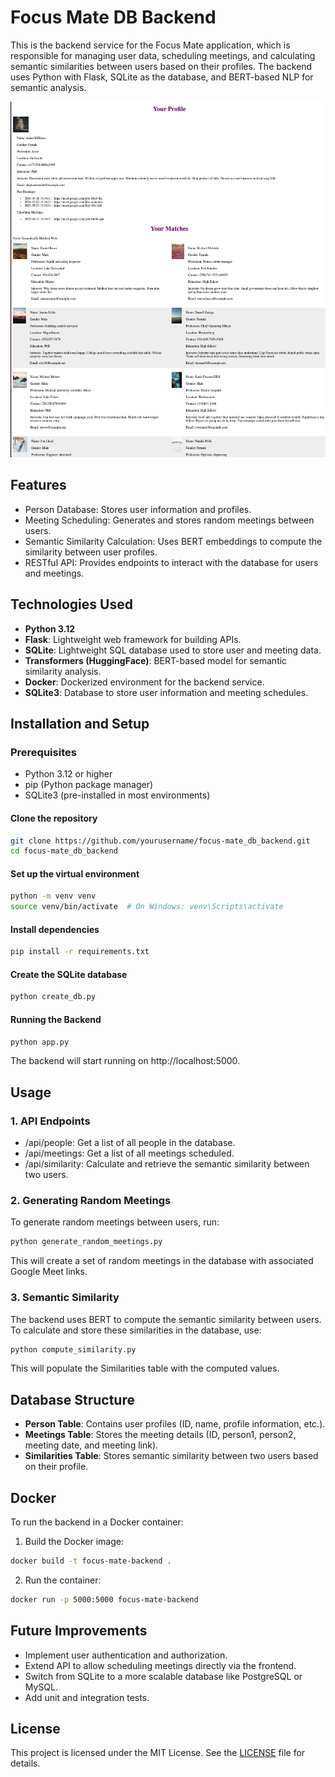 # Focus Mate DB Backend

This is the backend service for the Focus Mate application, which is responsible for managing user data, scheduling meetings, and calculating semantic similarities between users based on their profiles. The backend uses Python with Flask, SQLite as the database, and BERT-based NLP for semantic analysis.

  <img src="templates/back-end-db.png" alt="Invoice Data Table" width="600">

## Features

- Person Database: Stores user information and profiles.
- Meeting Scheduling: Generates and stores random meetings between users.
- Semantic Similarity Calculation: Uses BERT embeddings to compute the similarity between user profiles.
- RESTful API: Provides endpoints to interact with the database for users and meetings.

## Technologies Used

- **Python 3.12**
- **Flask**: Lightweight web framework for building APIs.
- **SQLite**: Lightweight SQL database used to store user and meeting data.
- **Transformers (HuggingFace)**: BERT-based model for semantic similarity analysis.
- **Docker**: Dockerized environment for the backend service.
- **SQLite3**: Database to store user information and meeting schedules.

## Installation and Setup

### Prerequisites

- Python 3.12 or higher
- pip (Python package manager)
- SQLite3 (pre-installed in most environments)

#### Clone the repository

```bash
git clone https://github.com/yourusername/focus-mate_db_backend.git
cd focus-mate_db_backend
```

#### Set up the virtual environment

```bash
python -m venv venv
source venv/bin/activate  # On Windows: venv\Scripts\activate
```

#### Install dependencies

```bash
pip install -r requirements.txt
```

#### Create the SQLite database

```bash
python create_db.py
```

#### Running the Backend

```bash
python app.py
```

The backend will start running on http://localhost:5000.

## Usage

### 1. API Endpoints

- /api/people: Get a list of all people in the database.
- /api/meetings: Get a list of all meetings scheduled.
- /api/similarity: Calculate and retrieve the semantic similarity between two users.

### 2. Generating Random Meetings

To generate random meetings between users, run:

```bash
python generate_random_meetings.py
```

This will create a set of random meetings in the database with associated Google Meet links.

### 3. Semantic Similarity

The backend uses BERT to compute the semantic similarity between users. To calculate and store these similarities in the database, use:

```bash
python compute_similarity.py
```

This will populate the Similarities table with the computed values.

## Database Structure

- **Person Table**: Contains user profiles (ID, name, profile information, etc.).
- **Meetings Table**: Stores the meeting details (ID, person1, person2, meeting date, and meeting link).
- **Similarities Table**: Stores semantic similarity between two users based on their profile.

## Docker

To run the backend in a Docker container:

1. Build the Docker image:

```bash
docker build -t focus-mate-backend .
```

2. Run the container:

```bash
docker run -p 5000:5000 focus-mate-backend
```

## Future Improvements

- Implement user authentication and authorization.
- Extend API to allow scheduling meetings directly via the frontend.
- Switch from SQLite to a more scalable database like PostgreSQL or MySQL.
- Add unit and integration tests.

## License

This project is licensed under the MIT License. See the [LICENSE](https://chatgpt.com/c/LICENSE) file for details.
